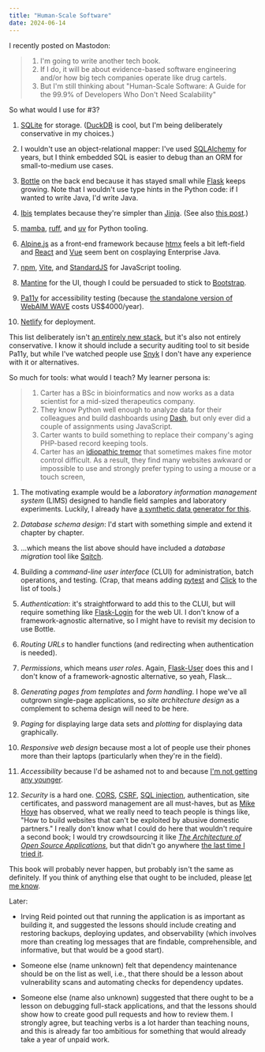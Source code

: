 ```yaml
---
title: "Human-Scale Software"
date: 2024-06-14
---
```


I recently posted on Mastodon:

> 1.  I'm going to write another tech book.
> 2.  If I do, it will be about evidence-based software engineering and/or how big tech companies operate like drug cartels.
> 3.  But I'm still thinking about "Human-Scale Software: A Guide for the 99.9% of Developers Who Don't Need Scalability"

So what would I use for #3?

1.  [SQLite][sqlite] for storage.
    ([DuckDB][duckdb] is cool, but I'm being deliberately conservative in my choices.)

1.  I wouldn't use an object-relational mapper:
    I've used [SQLAlchemy][sqlalchemy] for years,
    but I think embedded SQL is easier to debug than an ORM for small-to-medium use cases.

1.  [Bottle][bottle] on the back end
    because it has stayed small while [Flask][flask] keeps growing.
    Note that I wouldn't use type hints in the Python code:
    if I wanted to write Java, I'd write Java.

1.  [Ibis][ibis] templates because they're simpler than [Jinja][jinja].
    (See also [this post][community-norms].)

1.  [mamba][mamba], [ruff][ruff], and [uv][uv] for Python tooling.

1.  [Alpine.js][alpine] as a front-end framework
    because [htmx][htmx] feels a bit left-field
    and [React][react] and [Vue][vue] seem bent on cosplaying Enterprise Java.

1.  [npm][npm], [Vite][vite], and [StandardJS][standardjs] for JavaScript tooling.

1.  [Mantine][mantine] for the UI,
    though I could be persuaded to stick to [Bootstrap][bootstrap].

1.  [Pa11y][pa11y] for accessibility testing
    (because [the standalone version of WebAIM WAVE][wave-standalone] costs US$4000/year).

1.  [Netlify][netlify] for deployment.

This list deliberately isn't [an entirely new stack][new-stack],
but it's also not entirely conservative.
I know it should include a security auditing tool to sit beside Pa11y,
but while I've watched people use [Snyk][snyk]
I don't have any experience with it or alternatives.

So much for tools:
what would I teach?
My learner persona is:

> 1.  Carter has a BSc in bioinformatics
>     and now works as a data scientist for a mid-sized therapeutics company.
> 1.  They know Python well enough to analyze data for their colleagues
>     and build dashboards using [Dash][dash],
>     but only ever did a couple of assignments using JavaScript.
> 1.  Carter wants to build something to replace their company's aging PHP-based record keeping tools.
> 1.  Carter has an [idiopathic tremor][tremor]
>     that sometimes makes fine motor control difficult.
>     As a result,
>     they find many websites awkward or impossible to use
>     and strongly prefer typing to using a mouse or a touch screen,

1.  The motivating example would be a *laboratory information management system* (LIMS)
    designed to handle field samples and laboratory experiments.
    Luckily,
    I already have [a synthetic data generator for this][snailz].

1.  *Database schema design*:
    I'd start with something simple and extend it chapter by chapter.

1.  …which means the list above should have included a *database migration* tool like [Sqitch][sqitch].

1.  Building a *command-line user interface* (CLUI) for administration, batch operations, and testing.
    (Crap, that means adding [pytest][pytest] and [Click][click] to the list of tools.)

1.  *Authentication*:
    it's straightforward to add this to the CLUI,
    but will require something like [Flask-Login][flask-login] for the web UI.
    I don't know of a framework-agnostic alternative,
    so I might have to revisit my decision to use Bottle.

1.  *Routing URLs* to handler functions
    (and redirecting when authentication is needed).

1.  *Permissions*,
    which means *user roles*.
    Again,
    [Flask-User][flask-user] does this and I don't know of a framework-agnostic alternative,
    so yeah, Flask…

1.  *Generating pages from templates* and *form handling*.
    I hope we've all outgrown single-page applications,
    so *site architecture design* as a complement to schema design will need to be here.

1.  *Paging* for displaying large data sets and *plotting* for displaying data graphically.

1.  *Responsive web design* because most a lot of people use their phones more than their laptops
    (particularly when they're in the field).

1.  *Accessibility* because I'd be ashamed not to
    and because [I'm not getting any younger][johnson-aging].

1.  *Security* is a hard one.
    [CORS][cors], [CSRF][csrf], [SQL injection][sql-injection], authentication, site certificates, and password management
    are all must-haves,
    but as [Mike Hoye][hoye-mike] has observed,
    what we really need to teach people is things like,
    "How to build websites that can't be exploited by abusive domestic partners."
    I really don't know what I could do here that wouldn't require a second book;
    I would try crowdsourcing it like [*The Architecture of Open Source Applications*][aosa],
    but that didn't go anywhere [the last time I tried it][votes-are-in].

This book will probably never happen,
but probably isn't the same as definitely.
If you think of anything else that ought to be included,
please [let me know](mailto:gvwilson@third-bit.com).

Later:

-   Irving Reid pointed out that running the application is as important as building it,
    and suggested the lessons should include creating and restoring backups,
    deploying updates,
    and observability
    (which involves more than creating log messages that are findable, comprehensible, and informative,
    but that would be a good start).

-   Someone else (name unknown) felt that dependency maintenance should be on the list as well,
    i.e.,
    that there should be a lesson about vulnerability scans and automating checks for dependency updates.

-   Someone else (name also unknown) suggested that there ought to be a lesson on debugging full-stack applications,
    and that the lessons should show how to create good pull requests and how to review them.
    I strongly agree,
    but teaching verbs is a lot harder than teaching nouns,
    and this is already far too ambitious for something that would already take a year of unpaid work.

[alpine]: https://alpinejs.dev/
[aosa]: https://aosabook.org/
[bootstrap]: https://getbootstrap.com/
[bottle]: https://bottlepy.org/
[click]: https://click.palletsprojects.com/
[community-norms]: @root/2024/02/25/community-norms/
[cors]: https://en.wikipedia.org/wiki/Cross-origin_resource_sharing
[csrf]: https://en.wikipedia.org/wiki/Cross-site_request_forgery
[dash]: https://dash.plotly.com/
[duckdb]: https://duckdb.org/
[flask]: https://flask.palletsprojects.com/
[flask-login]: https://flask-login.readthedocs.io/
[flask-user]: https://flask-user.readthedocs.io/
[hoye-mike]: https://exple.tive.org/blarg/
[htmx]: https://htmx.org/
[ibis]: http://www.dmulholl.com/docs/ibis/master/
[jinja]: https://jinja.palletsprojects.com/
[johnson-aging]: https://educate.elsevier.com/book/details/9780128044674
[mamba]: https://mamba.readthedocs.io/
[mantine]: https://ui.mantine.dev/
[netlify]: https://www.netlify.com/
[new-stack]: @root/2024/04/18/a-new-stack/
[npm]: https://www.npmjs.com/
[pa11y]: https://pa11y.org/
[pytest]: https://docs.pytest.org/
[react]: https://react.dev/
[ruff]: https://docs.astral.sh/ruff/
[snailz]: https://github.com/gvwilson/snailz
[snyk]: https://snyk.io/
[sqitch]: https://sqitch.org/
[sql-injection]: https://en.wikipedia.org/wiki/SQL_injection
[sqlalchemy]: https://www.sqlalchemy.org/
[sqlite]: https://sqlite.org/
[standardjs]: https://standardjs.com/
[tremor]: https://en.wikipedia.org/wiki/Essential_tremor
[uv]: https://github.com/astral-sh/uv
[vite]: https://vitejs.dev/
[votes-are-in]: @root/2024/01/23/the-votes-are-in/
[vue]: https://vuejs.org/
[wave-standalone]: https://wave.webaim.org/standalone
